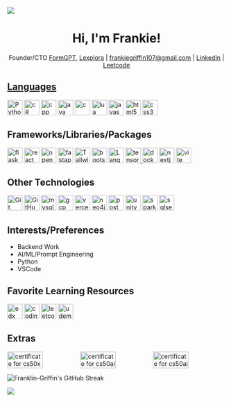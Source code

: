 ![](https://komarev.com/ghpvc/?username=Username-107&color=blue)

<h1 align="center">Hi, I'm Frankie!</h1>

<p align="center">Founder/CTO <a href="https://formgptfrontend.vercel.app/" target="_blank">FormGPT</a>, <a href="https://lexplora.app" target="_blank">Lexplora</a> | <a href="mailto:frankiegriffin107@gmail.com">frankiegriffin107@gmail.com</a> | <a href="https://www.linkedin.com/in/franklin-griffin-347232287/">LinkedIn</a> | <a href="https://leetcode.com/franklingriffin/">Leetcode</p>

<h2>Languages</h2>
<p align="left">
  <a href="https://www.python.org" target="_blank" rel="noreferrer"><img alt="Python" height="35" src="https://img.shields.io/badge/Python-3776AB?logo=python&logoColor=white&style=for-the-badge" /></a>
  <a href="https://learn.microsoft.com/en-us/dotnet/csharp/" target="_blank" rel="noreferrer"><img src="https://img.shields.io/badge/C%23-%23239120.svg?logo=c-sharp&logoColor=white&style=for-the-badge" alt="c#" height="35" /></a>
  <a href="https://cplusplus.com/" target="_blank" rel="noreferrer"><img src="https://img.shields.io/badge/C%2B%2B-%2300599C.svg?logo=c%2B%2B&logoColor=white&style=for-the-badge" alt="cpp" height="35" /></a>
  <a href="https://www.java.com/en/" target="_blank" rel="noreferrer"><img src="https://img.shields.io/badge/Java-%23ED8B00.svg?logo=java&logoColor=white&style=for-the-badge" alt="java" height="35" /></a>
  <a href="https://www.w3schools.com/c/c_intro.php" target="_blank" rel="noreferrer"><img src="https://img.shields.io/badge/C-%2300599C.svg?logo=c&logoColor=white&style=for-the-badge" alt="c" height="35" /></a>
  <a href="https://www.lua.org/" target="_blank" rel="noreferrer"><img src="https://img.shields.io/badge/Lua-%232C2D72.svg?logo=lua&logoColor=white&style=for-the-badge" alt="lua" height="35" /></a>
  <a href="https://developer.mozilla.org/en-US/docs/Web/JavaScript" target="_blank" rel="noreferrer"><img src="https://img.shields.io/badge/JavaScript-%23F7DF1E.svg?logo=javascript&logoColor=black&style=for-the-badge" alt="javascript" height="35" /></a>
  <a href="https://www.w3.org/html/" target="_blank" rel="noreferrer"><img src="https://img.shields.io/badge/HTML5-%23E34F26.svg?logo=html5&logoColor=white&style=for-the-badge" alt="html5" height="35" /></a>
  <a href="https://www.w3schools.com/css/" target="_blank" rel="noreferrer"><img src="https://img.shields.io/badge/CSS3-%231572B6.svg?logo=css3&logoColor=white&style=for-the-badge" alt="css3" height="35" /></a>
</p>

<h2>Frameworks/Libraries/Packages</h2>
<p align="left">
  <a href="https://flask.palletsprojects.com/" target="_blank" rel="noreferrer"><img src="https://img.shields.io/badge/Flask-%23000000.svg?logo=flask&logoColor=white&style=for-the-badge" alt="flask" height="35" /></a>
  <a href="https://reactjs.org/" target="_blank" rel="noreferrer"><img src="https://img.shields.io/badge/React-%2361DAFB.svg?logo=react&logoColor=black&style=for-the-badge" alt="react" height="35" /></a>
  <a href="https://openai.com/" target="_blank" rel="noreferrer"><img src="https://img.shields.io/badge/OpenAI-%23005CFF.svg?logo=openai&logoColor=white&style=for-the-badge" alt="openai" height="35" /></a>
  <a href="https://fastapi.tiangolo.com/lo/" target="_blank" rel="noreferrer"><img src="https://img.shields.io/badge/FastAPI-%2300C7B7.svg?logo=fastapi&logoColor=white&style=for-the-badge" alt="fastapi" height="35" /></a>
  <a href="https://tailwindcss.com/" target="_blank" rel="noreferrer"><img alt="Tailwind" height="35" src="https://img.shields.io/badge/Tailwind-38B2AC?logo=Tailwind%20CSS&logoColor=white&style=for-the-badge" /></a>
  <a href="https://getbootstrap.com" target="_blank" rel="noreferrer"><img src="https://img.shields.io/badge/Bootstrap-%23563D7C.svg?logo=bootstrap&logoColor=white&style=for-the-badge" alt="bootstrap" height="35" /></a>
  <a href="https://langchain.com" target="_blank" rel="noreferrer"><img src="https://img.shields.io/badge/Langchain-%23000000.svg?logo=langchain&logoColor=white&style=for-the-badge" alt="LangChain" height="35" /></a>
  <a href="https://www.tensorflow.org" target="_blank" rel="noreferrer"><img src="https://img.shields.io/badge/TensorFlow-%23FF6F00.svg?logo=tensorflow&logoColor=white&style=for-the-badge" alt="tensorflow" height="35" />
  </a>
  <a href="https://www.docker.com/" target="_blank" rel="noreferrer"><img src="https://img.shields.io/badge/Docker-%232496ED.svg?logo=docker&logoColor=white&style=for-the-badge" alt="docker" height="35" /></a>
  <a href="https://nextjs.org/" target="_blank" rel="noreferrer"><img src="https://img.shields.io/badge/Next.js-%23000000.svg?logo=next.js&logoColor=white&style=for-the-badge" alt="nextjs" height="35" /></a>
  <a href="https://vitejs.dev/" target="_blank" rel="noreferrer"><img src="https://img.shields.io/badge/Vite-%23007ACC.svg?logo=vite&logoColor=white&style=for-the-badge" alt="vite" height="35" /></a>
</p>

<h2>Other Technologies</h2>
<p align="left">
  <a href="https://git-scm.com/" target="_blank" rel="noreferrer"><img alt="Git" height="35" src="https://img.shields.io/badge/Git-F05032?logo=git&logoColor=white&style=for-the-badge" /></a>
  <a href="https://github.com/" target="_blank" rel="noreferrer"><img alt="GitHub" height="35" src="https://img.shields.io/badge/GitHub-181717?logo=github&logoColor=white&style=for-the-badge" /></a>
  <a href="https://www.mysql.com/" target="_blank" rel="noreferrer"><img src="https://img.shields.io/badge/MySQL-%2300f.svg?logo=mysql&logoColor=white&style=for-the-badge" alt="mysql" height="35" /></a>
  <a href="https://cloud.google.com/" target="_blank" rel="noreferrer"><img src="https://img.shields.io/badge/Google%20Cloud-%234285F4.svg?logo=google-cloud&logoColor=white&style=for-the-badge" alt="gcp" height="35" /></a>
  <a href="https://vercel.com/" target="_blank" rel="noreferrer"><img src="https://img.shields.io/badge/Vercel-%23000000.svg?logo=vercel&logoColor=white&style=for-the-badge" alt="vercel" height="35" /></a>
  <a href="https://neo4j.com/" target="_blank" rel="noreferrer"><img src="https://img.shields.io/badge/Neo4j-%238CC84B.svg?logo=neo4j&logoColor=white&style=for-the-badge" alt="neo4j" height="35" /></a>
  <a href="https://postman.com" target="_blank" rel="noreferrer"><img src="https://img.shields.io/badge/Postman-%23FF6C37.svg?logo=postman&logoColor=white&style=for-the-badge" alt="postman" height="35" /></a>
  <a href="https://unity.com/" target="_blank" rel="noreferrer"><img src="https://img.shields.io/badge/Unity-%23000000.svg?logo=unity&logoColor=white&style=for-the-badge" alt="unity" height="35" /></a>
  <a href="https://spark.apache.org/" target="_blank" rel="noreferrer"><img src="https://img.shields.io/badge/Apache%20Spark-%23E25A1C.svg?logo=apache-spark&logoColor=white&style=for-the-badge" alt="spark" height="35" /></a>
  <a href="https://www.microsoft.com/en-us/sql-server/sql-server-downloads" target="_blank" rel="noreferrer"><img src="https://img.shields.io/badge/Microsoft%20SQL%20Server-%23CC2927.svg?logo=microsoft-sql-server&logoColor=white&style=for-the-badge" alt="sqlserver" height="35" /></a>
</p>


<h2>Interests/Preferences</h2>
<ul>
	<li>Backend Work</li>
	<li>AI/ML/Prompt Engineering</li>
	<li>Python</li>
	<li>VSCode</li>
</ul>

<h2>Favorite Learning Resources</h2>
<p align="left">
  <a href="https://www.edx.org/learn/computer-programming?linked_from=sitenav&list=subjects" target="_blank" rel="noreferrer"><img src="https://img.shields.io/badge/edX-%231572B6.svg?logo=edx&logoColor=white&style=for-the-badge" alt="edx" height="35" /></a>
  <a href="https://www.codingame.com/profile/1cd2accf0b6cde9d27ebe7af25552e791840973" target="_blank" rel="noreferrer"><img src="https://img.shields.io/badge/CodinGame-%235365AC.svg?logo=codingame&logoColor=white&style=for-the-badge" alt="codingame" height="35" /></a>
  <a href="https://leetcode.com/frankiegriffin107/" target="_blank" rel="noreferrer"><img src="https://img.shields.io/badge/LeetCode-%23FFA116.svg?logo=leetcode&logoColor=white&style=for-the-badge" alt="leetcode" height="35" /></a>
  <a href="https://www.udemy.com/" target="_blank" rel="noreferrer"><img src="https://img.shields.io/badge/Udemy-%23EC5252.svg?logo=udemy&logoColor=white&style=for-the-badge" alt="udemy" height="35" /></a>
</p>

<h2>Extras</h2>

<div style="display: flex; justify-content: space-between;">
  <img src="https://certificates.cs50.io/730cc607-dd21-402a-a285-8c0aef44eae9.png?size=letter" alt="certificate for cs50x" style="width: 49%;">
  <img src="https://certificates.cs50.io/3ca0e951-18a5-4aea-8f04-f08eb7af0874.png?size=letter" alt="certificate for cs50ai" style="width: 49%;">
  <img src="https://certificates.cs50.io/b3cb83e8-26c8-49db-a313-a649e352e27f.png?size=letter" alt="certificate for cs50ai" style="width: 49%;">
</div>

![Franklin-Griffin's GitHub Streak](http://github-readme-streak-stats.herokuapp.com?user=Franklin-Griffin&theme=dark&mode=weekly)

![](https://quotes-github-readme.vercel.app/api?type=horizontal&theme=tokyonight)

